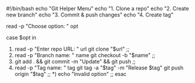 #!/bin/bash
echo "Git Helper Menu"
echo "1. Clone a repo"
echo "2. Create new branch"
echo "3. Commit & push changes"
echo "4. Create tag"

read -p "Choose option: " opt

case $opt in
  1) read -p "Enter repo URL: " url
     git clone "$url"
     ;;
  2) read -p "Branch name: " name
     git checkout -b "$name"
     ;;
  3) git add . && git commit -m "Update" && git push
     ;;
  4) read -p "Tag name: " tag
     git tag -a "$tag" -m "Release $tag"
     git push origin "$tag"
     ;;
  *) echo "Invalid option" ;;
esac
